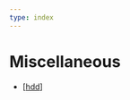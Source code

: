 ```yaml
---
type: index
---
```


# Miscellaneous

- [[hdd]]

[//begin]: # "Autogenerated link references for markdown compatibility"
[hdd]: hdd.md "HDD Devices"
[//end]: # "Autogenerated link references"
